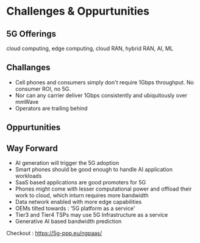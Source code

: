 # Challenges & Oppurtunities

## 5G Offerings
 cloud computing, edge computing, cloud RAN, hybrid RAN, AI, ML

## Challanges
* Cell phones and consumers simply don't require 1Gbps throughput. No consumer ROI, no 5G.
* Nor can any carrier deliver 1Gbps consistently and ubiquitously over mmWave
* Operators are trailing behind

## Oppurtunities

## Way Forward
* AI generation will trigger the 5G adoption
* Smart phones should be good enough to handle AI application workloads
* SaaS based applications are good promoters for 5G
* Phones might come with lesser computational power and offload their work to cloud, which inturn requires more bandwidth
* Data network enabled with more edge capabilities
* OEMs tilted towards : '5G platform as a service'
* Tier3 and Tier4 TSPs may use 5G Infrastructure as a service
* Generative AI based bandwidth prediction

Checkout : https://5g-ppp.eu/ngpaas/
